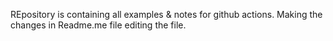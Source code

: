 REpository is containing all examples & notes for github actions.
Making the changes in Readme.me file
editing the file.
